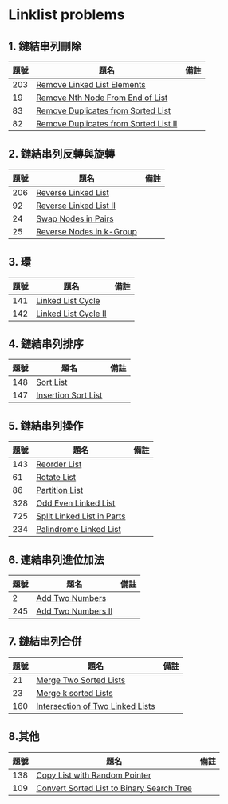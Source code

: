 # Linklist problems

## 1. 鏈結串列刪除

| 題號 | 題名      | 備註      |
| --- | ---------------------------- | -------------------------- |
| 203 | [Remove Linked List Elements](https://leetcode.com/problems/remove-linked-list-elements/) |  |
| 19  | [Remove Nth Node From End of List](https://leetcode.com/problems/remove-nth-node-from-end-of-list/) | |
| 83  | [Remove Duplicates from Sorted List](https://leetcode.com/problems/remove-duplicates-from-sorted-list/) | |
| 82  | [Remove Duplicates from Sorted List II](https://leetcode.com/problems/remove-duplicates-from-sorted-list-ii/) | |

## 2. 鏈結串列反轉與旋轉

| 題號 | 題名      | 備註      |
| --- | ---------------------------- | -------------------------- |
| 206 | [Reverse Linked List](https://leetcode.com/problems/reverse-linked-list/) |  |
| 92  | [Reverse Linked List II](https://leetcode.com/problems/reverse-linked-list-ii/) | |
| 24  | [Swap Nodes in Pairs](https://leetcode.com/problems/swap-nodes-in-pairs/) | |
| 25  | [Reverse Nodes in k-Group](https://leetcode.com/problems/reverse-nodes-in-k-group/) | |

## 3. 環

| 題號 | 題名      | 備註      |
| --- | ---------------------------- | -------------------------- |
| 141 | [Linked List Cycle](https://leetcode.com/problems/linked-list-cycle/) |  |
| 142 | [Linked List Cycle II](https://leetcode.com/problems/linked-list-cycle-ii/) | |

## 4. 鏈結串列排序

| 題號 | 題名      | 備註      |
| --- | ---------------------------- | -------------------------- |
| 148 | [Sort List](https://leetcode.com/problems/sort-list/) |  |
| 147 | [Insertion Sort List](https://leetcode.com/problems/insertion-sort-list/) | |

## 5. 鏈結串列操作

| 題號 | 題名      | 備註      |
| --- | ---------------------------- | -------------------------- |
| 143 | [Reorder List](https://leetcode.com/problems/reorder-list/) |  |
| 61  | [Rotate List](https://leetcode.com/problems/rotate-list/) | |
| 86  | [Partition List](https://leetcode.com/problems/partition-list/) | |
| 328 | [Odd Even Linked List](https://leetcode.com/problems/odd-even-linked-list/) | |
| 725 | [Split Linked List in Parts](https://leetcode.com/problems/split-linked-list-in-parts/) | |
| 234 | [Palindrome Linked List](https://leetcode.com/problems/palindrome-linked-list/) | |

## 6. 連結串列進位加法

| 題號 | 題名      | 備註      |
| --- | ---------------------------- | -------------------------- |
| 2   | [Add Two Numbers](https://leetcode.com/problems/add-two-numbers/) |  |
| 245 | [Add Two Numbers II](https://leetcode.com/problems/add-two-numbers-ii/) | |

## 7. 鏈結串列合併

| 題號 | 題名      | 備註      |
| --- | ---------------------------- | -------------------------- |
| 21  | [Merge Two Sorted Lists](https://leetcode.com/problems/merge-two-sorted-lists/) |  |
| 23  | [Merge k sorted Lists](https://leetcode.com/problems/merge-k-sorted-lists/) | |
| 160 | [Intersection of Two Linked Lists](https://leetcode.com/problems/intersection-of-two-linked-lists/) | |

## 8.其他

| 題號 | 題名      | 備註      |
| --- | ---------------------------- | -------------------------- |
| 138 | [Copy List with Random Pointer](https://leetcode.com/problems/copy-list-with-random-pointer/) |  |
| 109 | [Convert Sorted List to Binary Search Tree](https://leetcode.com/problems/convert-sorted-list-to-binary-search-tree/) | |
